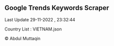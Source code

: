 

## Google Trends Keywords Scraper 
 
Last Update 29-11-2022 , 23:32:44

Country List :
VIETNAM.json



© Abdul Muttaqin 
